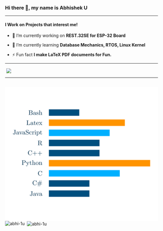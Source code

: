 ### Hi there 👋, my name is Abhishek U
---
#### I Work on Projects that interest me! 

- 🔭 I’m currently working on **REST.32SE for ESP-32 Board**

- 🌱 I’m currently learning **Database Mechanics, RTOS, Linux Kernel**


- ⚡ Fun fact **I make LaTeX PDF documents for Fun.**
---


<p>&nbsp;<img scale="50%" align="center" src="Skills.svg"/></p>

---
<p>&nbsp;<img scale="50%" align="left" src="Language.svg" />
<p>&nbsp;<img align="left" src="https://github-readme-stats.vercel.app/api?username=abhi-1u&show_icons=true&locale=en" alt="abhi-1u" />
<img align="center" src="https://github-readme-streak-stats.herokuapp.com/?user=abhi-1u&" alt="abhi-1u" /></p>
<!--
**Abhi-1U/Abhi-1U** is a ✨ _special_ ✨ repository because its `README.md` (this file) appears on your GitHub profile.

Here are some ideas to get you started:

- 🔭 I’m currently working on ...
- 🌱 I’m currently learning ...
- 👯 I’m looking to collaborate on ...
- 🤔 I’m looking for help with ...
- 💬 Ask me about ...
- 📫 How to reach me: ...
- 😄 Pronouns: ...
- ⚡ Fun fact: ...
-->
